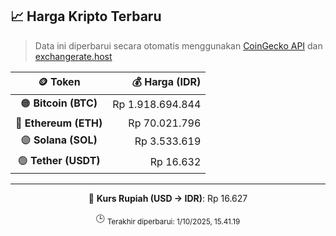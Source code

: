 

<!-- HARGA_KRIPTO -->
## 📈 Harga Kripto Terbaru

> Data ini diperbarui secara otomatis menggunakan [CoinGecko API](https://www.coingecko.com/) dan [exchangerate.host](https://exchangerate.host/)

<div align="center">

| 🪙 Token | 💰 Harga (IDR) |
|:------:|---------------:|
| 🟠 **Bitcoin (BTC)**   | Rp 1.918.694.844 |
| 🔵 **Ethereum (ETH)**  | Rp 70.021.796 |
| 🟣 **Solana (SOL)**    | Rp 3.533.619 |
| 🟢 **Tether (USDT)**   | Rp 16.632 |

---

💱 **Kurs Rupiah (USD → IDR)**: Rp 16.627

🕒 <sub>Terakhir diperbarui: 1/10/2025, 15.41.19</sub>

</div>
<!-- /HARGA_KRIPTO -->